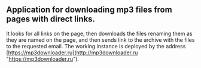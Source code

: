 ## Application for downloading mp3 files from pages with direct links.
It looks for all links on the page, then downloads the files renaming them as they are named on the page, and then sends link to the archive with the files to the requested email.
The working instance is deployed by the address [https://mp3downloader.ru](http://mp3downloader.ru "https://mp3downloader.ru").
